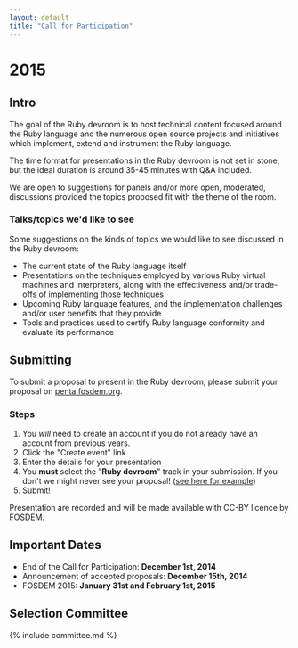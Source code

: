 ```yaml
---
layout: default
title: "Call for Participation"
---
```


# 2015

## Intro

The goal of the Ruby devroom is to host technical content focused around the Ruby
language and the numerous open source projects and initiatives which implement,
extend and instrument the Ruby language.

The time format for presentations in the Ruby devroom is not set in stone, but
the ideal duration is around 35-45 minutes with Q&A included.

We are open to suggestions for panels and/or more open, moderated, discussions
provided the topics proposed fit with the theme of the room.


### Talks/topics we'd like to see

Some suggestions on the kinds of topics we would like to see discussed in the
Ruby devroom:

* The current state of the Ruby language itself
* Presentations on the techniques employed by various Ruby virtual machines and
  interpreters, along with the effectiveness and/or trade-offs of implementing
  those techniques
* Upcoming Ruby language features, and the implementation challenges and/or
  user benefits that they provide
* Tools and practices used to certify Ruby language conformity and evaluate its
  performance

## Submitting

To submit a proposal to present in the Ruby devroom, please submit your
proposal on [penta.fosdem.org](https://penta.fosdem.org/submission/FOSDEM15).

### Steps

1. You *will* need to create an account if you do not already have an account from previous years.
1. Click the "Create event" link
1. Enter the details for your presentation
1. You **must** select the "**Ruby devroom**" track in your submission. If you
   don't we might never see your proposal! ([see here for
example](/images/track_selection.png))
1. Submit!


Presentation are recorded and will be made available with CC-BY licence by
FOSDEM.


## Important Dates

* End of the Call for Participation: **December 1st, 2014**
* Announcement of accepted proposals: **December 15th, 2014**
* FOSDEM 2015: **January 31st and February 1st, 2015**

## Selection Committee

{% include committee.md %}
